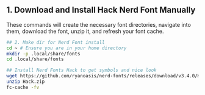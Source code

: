 ## 1. Download and Install Hack Nerd Font Manually

These commands will create the necessary font directories, navigate into them, download the font, unzip it, and refresh your font cache.

```bash
## 2. Make dir for Nerd Font install
cd ~ # Ensure you are in your home directory
mkdir -p .local/share/fonts
cd .local/share/fonts

## Install Nerd Fonts Hack to get symbols and nice look
wget https://github.com/ryanoasis/nerd-fonts/releases/download/v3.4.0/Hack.zip
unzip Hack.zip
fc-cache -fv
